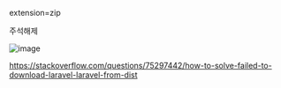 extension=zip

주석해제

![image](https://user-images.githubusercontent.com/85022962/226071815-e158327e-6772-4fc9-b889-d73687b77225.png)


https://stackoverflow.com/questions/75297442/how-to-solve-failed-to-download-laravel-laravel-from-dist
